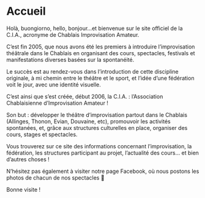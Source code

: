 # Accueil

Holà, buongiorno, hello, bonjour…et bienvenue sur le site officiel de la C.I.A., acronyme de Chablais Improvisation Amateur.

C’est fin 2005, que nous avons été les premiers à introduire l’improvisation théâtrale dans le Chablais en organisant des cours, spectacles, festivals et manifestations diverses basées sur la spontanéité.

Le succès est au rendez-vous dans l’introduction de cette discipline originale, à mi chemin entre le théâtre et le sport, et l’idée d’une fédération voit le jour, avec une identité visuelle.

C’est ainsi que s’est créée, début 2006, la C.I.A. : l’Association Chablaisienne d’Improvisation Amateur !

Son but : développer le théâtre d’improvisation partout dans le Chablais (Allinges, Thonon, Evian, Douvaine, etc), promouvoir les activités spontanées, et, grâce aux structures culturelles en place, organiser des cours, stages et spectacles.

Vous trouverez sur ce site des informations concernant l’improvisation, la fédération, les structures participant au projet, l’actualité des cours… et bien d’autres choses !

N’hésitez pas également à visiter notre page Facebook, où nous postons les photos de chacun de nos spectacles 🙂

Bonne visite !